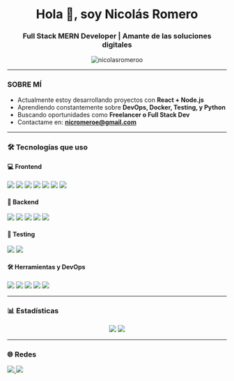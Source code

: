 <h1 align="center">Hola 👋, soy Nicolás Romero</h1>
<h3 align="center">Full Stack MERN Developer | Amante de las soluciones digitales</h3>

<p align="center">
  <img src="https://komarev.com/ghpvc/?username=nicolasromeroo&label=Profile%20views&color=0e75b6&style=flat" alt="nicolasromeroo" />
</p>

---

###  SOBRE MÍ
- Actualmente estoy desarrollando proyectos con **React + Node.js**
- Aprendiendo constantemente sobre **DevOps, Docker, Testing, y Python**
- Buscando oportunidades como **Freelancer o Full Stack Dev**
- Contactame en: **nicromeroe@gmail.com**

---

### 🛠️ Tecnologías que uso

#### 💻 Frontend
<p>
  <img src="https://img.shields.io/badge/HTML5-E34F26?style=for-the-badge&logo=html5&logoColor=white" />
  <img src="https://img.shields.io/badge/CSS3-1572B6?style=for-the-badge&logo=css3&logoColor=white" />
  <img src="https://img.shields.io/badge/SASS-CC6699?style=for-the-badge&logo=sass&logoColor=white" />
  <img src="https://img.shields.io/badge/Bootstrap-7952B3?style=for-the-badge&logo=bootstrap&logoColor=white" />
  <img src="https://img.shields.io/badge/Tailwind_CSS-38B2AC?style=for-the-badge&logo=tailwind-css&logoColor=white" />
  <img src="https://img.shields.io/badge/JavaScript-F7DF1E?style=for-the-badge&logo=javascript&logoColor=black" />
  <img src="https://img.shields.io/badge/React-20232A?style=for-the-badge&logo=react&logoColor=61DAFB" />
</p>

#### 🧠 Backend
<p>
  <img src="https://img.shields.io/badge/Node.js-339933?style=for-the-badge&logo=nodedotjs&logoColor=white" />
  <img src="https://img.shields.io/badge/Express.js-000000?style=for-the-badge&logo=express&logoColor=white" />
  <img src="https://img.shields.io/badge/MongoDB-4EA94B?style=for-the-badge&logo=mongodb&logoColor=white" />
  <img src="https://img.shields.io/badge/Firestore-ffca28?style=for-the-badge&logo=Firebase&logoColor=black" />
  <img src="https://img.shields.io/badge/JWT-000000?style=for-the-badge&logo=JSON%20web%20tokens&logoColor=white" />
</p>

#### 🧪 Testing
<p>
  <img src="https://img.shields.io/badge/Unit%20Testing-15c213?style=for-the-badge" />
  <img src="https://img.shields.io/badge/Supertest-333?style=for-the-badge" />
</p>

#### 🛠️ Herramientas y DevOps
<p>
  <img src="https://img.shields.io/badge/Axios-5A29E4?style=for-the-badge&logo=axios&logoColor=white" />
  <img src="https://img.shields.io/badge/Docker-2496ED?style=for-the-badge&logo=docker&logoColor=white" />
  <img src="https://img.shields.io/badge/Kubernetes-326CE5?style=for-the-badge&logo=kubernetes&logoColor=white" />
  <img src="https://img.shields.io/badge/Git-F05032?style=for-the-badge&logo=git&logoColor=white" />
  <img src="https://img.shields.io/badge/GitHub-181717?style=for-the-badge&logo=github&logoColor=white" />
</p>

---

### 📊 Estadísticas

<p align="center">
  <img src="https://github-readme-stats.vercel.app/api?username=nicolasromeroo&show_icons=true&theme=radical" />
  <img src="https://github-readme-streak-stats.herokuapp.com/?user=nicolasromeroo&theme=radical" />
</p>

---

### 🌐 Redes

<p>
  <a href="www.linkedin.com/in/nicolas-romero-7465572b1" target="_blank">
    <img src="https://img.shields.io/badge/LinkedIn-blue?style=for-the-badge&logo=linkedin" />
  </a>
  <a href="https://mi-portafolio-chi-inky.vercel.app/" target="_blank">
    <img src="https://img.shields.io/badge/Portafolio-000?style=for-the-badge&logo=vercel" />
  </a>
</p>
